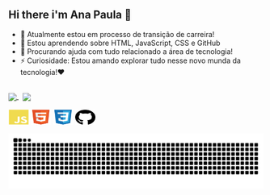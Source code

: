 ## Hi there i'm Ana Paula 👋

- 🔭 Atualmente estou em processo de transição de carreira!
- 🌱 Estou aprendendo sobre HTML, JavaScript, CSS e GitHub
- 🤔 Procurando ajuda com tudo relacionado a área de tecnologia!
- ⚡ Curiosidade: Estou amando explorar tudo nesse novo munda da tecnologia!❤️
  
<div><br>
  <a href="https://github.com/anuraghazra/github-readme-stats">
    <img height=150 align="center" src="https://github-readme-stats.vercel.app/api?username=anahmartins&show_icons=true&theme=shadow_blue"/>
  </a>
  <a>&nbsp;</a>
  <a href="https://github.com/anuraghazra/convoychat">
    <img height=150 align="center" src="https://github-readme-stats.vercel.app/api/top-langs/?username=anahmartins&layout=compact&theme=shadow_blue"/>
  </a>
</div>

<div style="display: inline_block"><br>
  <img align="center" alt="Js" height="30" width="40" src="https://raw.githubusercontent.com/devicons/devicon/master/icons/javascript/javascript-plain.svg">
  <img align="center" alt="HTML" height="30" width="40" src="https://raw.githubusercontent.com/devicons/devicon/master/icons/html5/html5-original.svg">
  <img align="center" alt="CSS" height="30" width="40" src="https://raw.githubusercontent.com/devicons/devicon/master/icons/css3/css3-original.svg">
  <img align="center" alt="GIHUB" height="30" width="40" src="https://github.com/free-icons/archive/blob/master/icons/brands-github.svg">
</div><br>

<div align="left">
   <picture>
    <source media="(prefers-color-scheme: dark)" srcset="https://raw.githubusercontent.com/anahmartins/anahmartins/output/github-contribution-grid-snake-dark.svg">
    <source media="(prefers-color-scheme: light)" srcset="https://raw.githubusercontent.com/anahmartins/anahmartins/output/github-contribution-grid-snake.svg">
    <img alt="github contribution grid snake animation" src="https://raw.githubusercontent.com/anahmartins/anahmartins/output/github-contribution-grid-snake.svg">
  </picture>
</picture>
</div>


